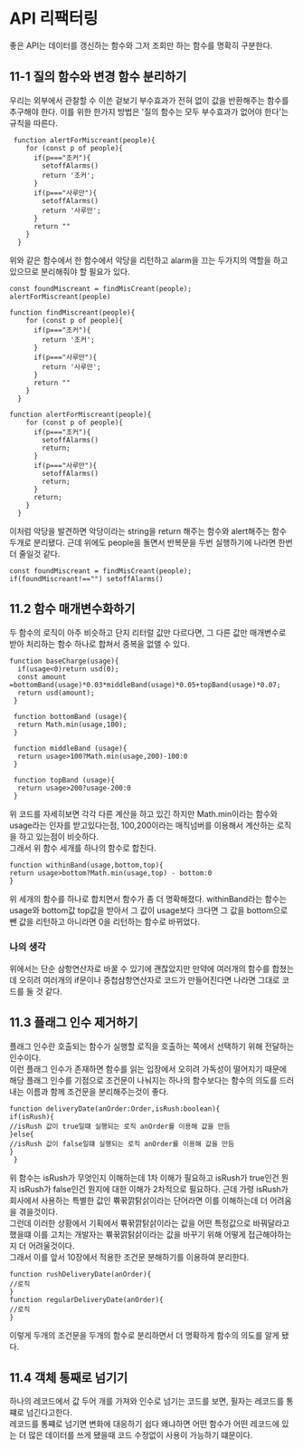 # API 리팩터링 
좋은 API는 데이터를 갱신하는 함수와 그저 조회만 하는 함수를 명확히 구분한다. 
## 11-1 질의 함수와 변경 함수 분리하기
우리는 외부에서 관찰할 수 이쓴 겉보기 부수효과가 전혀 없이 값을 반환해주는 함수를 추구해야 한다. 이를 위한 한가지 방법은 '질의 함수는 모두 부수효과가 없어야 한다'는 규칙을 따른다.<br>
```tsx
 function alertForMiscreant(people){
    for (const p of people){
      if(p==="조커"){
        setoffAlarms()
        return '조커';
      }
      if(p==="사루만"){
        setoffAlarms()
        return '사루만';
      }
      return ""
    }
  }
```
위와 같은 함수에서 한 함수에서 악당을 리턴하고 alarm을 끄는 두가지의 역할을 하고 있으므로 분리해줘야 할 필요가 있다.
```tsx
const foundMiscreant = findMisCreant(people);
alertForMiscreant(people)

function findMiscreant(people){
    for (const p of people){
      if(p==="조커"){
        return '조커';
      }
      if(p==="사루만"){
        return '사루만';
      }
      return ""
    }
  }

function alertForMiscreant(people){
    for (const p of people){
      if(p==="조커"){
        setoffAlarms()
        return;
      }
      if(p==="사루만"){
        setoffAlarms()
        return;
      }
      return;
    }
  }
```
이처럼 악당을 발견하면 악당이라는 string을 return 해주는 함수와 alert해주는 함수 두개로 분리됐다. 근데 위에도 people을 돌면서 반복문을 두번 실행하기에 나라면 한번 더 줄일것 같다.

```tsx
const foundMiscreant = findMisCreant(people);
if(foundMiscreant!=="") setoffAlarms()
```

## 11.2 함수 매개변수화하기
두 함수의 로직이 아주 비슷하고 단지 리터럴 값만 다르다면, 그 다른 값만 매개변수로 받아 처리하는 함수 하나로 합쳐서 중복을 없앨 수 있다.
```tsx
function baseCharge(usage){
  if(usage<0)return usd(0);
  const amount =bottomBand(usage)*0.03*middleBand(usage)*0.05+topBand(usage)*0.07;
  return usd(amount);
 }

 function bottomBand (usage){
  return Math.min(usage,100);
 }

 function middleBand (usage){
  return usage>100?Math.min(usage,200)-100:0
 }

 function topBand (usage){
  return usage>200?usage-200:0
 }
```
위 코드를 자세히보면 각각 다른 계산을 하고 있긴 하지만 Math.min이라는 함수와 usage라는 인자를 받고있다는점, 100,200이라는 매직넘버를 이용해서 계산하는 로직을 하고 있는점이 비슷하다.
<br> 그래서 위 함수 세개를 하나의 함수로 합친다.
```tsx
function withinBand(usage,bottom,top){
return usage>bottom?Math.min(usage,top) - bottom:0
}
```
위 세개의 함수를 하나로 합치면서 함수가 좀 더 명확해졌다. withinBand라는 함수는 usage와 bottom값 top값을 받아서 그 값이 usage보다 크다면 그 값을 bottom으로 뺀 값을 리턴하고 아니라면 0을 리턴하는 함수로 바뀌었다.
### 나의 생각
위에서는 단순 삼항연산자로 바꿀 수 있기에 괜찮았지만 만약에 여러개의 함수를 합쳤는데 오히려 여러개의 if문이나 중첩삼항연산자로 코드가 만들어진다면 나라면 그대로 코드를 둘 것 같다.

## 11.3 플래그 인수 제거하기
플래그 인수란 호출되는 함수가 실행할 로직을 호출하는 쪽에서 선택하기 위해 전달하는 인수이다.<br>
이런 플래그 인수가 존재하면 함수를 읽는 입장에서 오히려 가독성이 떨어지기 때문에 해당 플래그 인수를 기점으로 조건문이 나눠지는 하나의 함수보다는 함수의 의도를 드러내는 이름과 함께 조건문을 분리해주는것이 좋다.
```tsx
function deliveryDate(anOrder:Order,isRush:boolean){
if(isRush){
//isRush 값이 true일떄 실행되는 로직 anOrder를 이용해 값을 만듬
}else{
//isRush 값이 false일떄 실행되는 로직 anOrder를 이용해 값을 만듬
}
 }
```
위 함수는 isRush가 무엇인지 이해하는데 1차 이해가 필요하고 isRush가 true인건 뭔지 isRush가 false인건 뭔지에 대한 이해가 2차적으로 필요하다. 근데 가령 isRush가 회사에서 사용하는 특별한 값인 쀾꾺깕탉삵이라는 단어라면 이를 이해하는데 더 어려움을 겪을것이다.<br>
그런데 이러한 상황에서 기획에서 쀾꾺깕탉삵이라는 값을 어떤 특정값으로 바꿔달라고 했을떄 이를 고치는 개발자는 쀾꾺깕탉삵이라는 값을 바꾸기 위해 어떻게 접근해야하는지 더 어려울것이다.
<br>
그래서 이를 앞서 10장에서 적용한 조건문 분해하기를 이용하여 분리한다.
```tsx
function rushDeliveryDate(anOrder){
//로직
}
function regularDeliveryDate(anOrder){
//로직
}
```
이렇게 두개의 조건문을 두개의 함수로 분리하면서 더 명확하게 함수의 의도를 알게 됐다.

## 11.4 객체 통째로 넘기기
하나의 레코드에서 값 두어 개를 가져와 인수로 넘기는 코드를 보면, 필자는 레코드를 통쨰로 넘긴다고한다.
<br>
레코드를 통쨰로 넘기면 변화에 대응하기 쉽다 왜냐하면 어떤 함수가 어떤 레코드에 있는 더 많은 데이터를 쓰게 됐을때 코드 수정없이 사용이 가능하기 떄문이다.
<br>

